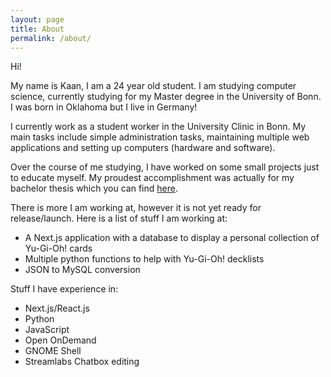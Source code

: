 ```yaml
---
layout: page
title: About
permalink: /about/
---
```


Hi!

My name is Kaan, I am a 24 year old student. I am studying computer science, currently studying
for my Master degree in the University of Bonn. I was born in Oklahoma but I live in Germany! 

I currently work as a student worker in the University Clinic in Bonn. My main tasks include simple administration tasks, maintaining multiple web applications and setting up computers (hardware and software). 

Over the course of me studying, I have worked on some small projects just to educate myself. 
My proudest accomplishment was actually for my bachelor thesis which you can find [here](./_posts/2023-04-17-gnome-extmarkdown).

There is more I am working at, however it is not yet ready for release/launch. Here is a list of stuff I am working at:

- A Next.js application with a database to display a personal collection of Yu-Gi-Oh! cards
- Multiple python functions to help with Yu-Gi-Oh! decklists
- JSON to MySQL conversion 

Stuff I have experience in:
- Next.js/React.js
- Python
- JavaScript
- Open OnDemand
- GNOME Shell
- Streamlabs Chatbox editing